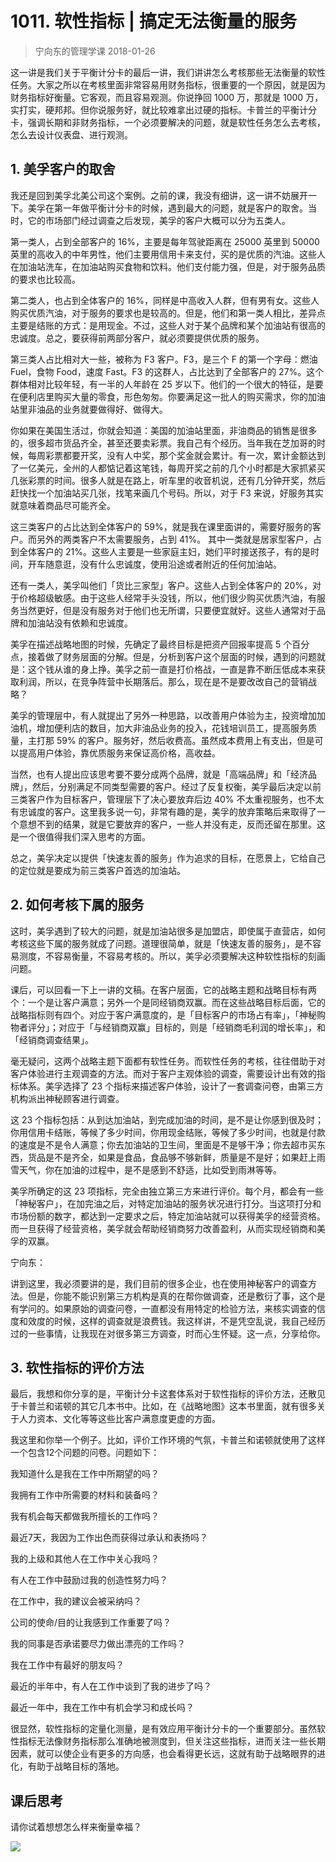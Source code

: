 # 1011. 软性指标 | 搞定无法衡量的服务
> 宁向东的管理学课
2018-01-26

这一讲是我们关于平衡计分卡的最后一讲，我们讲讲怎么考核那些无法衡量的软性任务。大家之所以在考核里面非常容易用财务指标，很重要的一个原因，就是因为财务指标好衡量。它客观，而且容易观测。你说挣回 1000 万，那就是 1000 万，实打实，硬邦邦。但你说服务好，就比较难拿出过硬的指标。卡普兰的平衡计分卡，强调长期和非财务指标，一个必须要解决的问题，就是软性任务怎么去考核，怎么去设计仪表盘、进行观测。

## 1. 美孚客户的取舍
我还是回到美孚北美公司这个案例。之前的课，我没有细讲，这一讲不妨展开一下。美孚在第一年做平衡计分卡的时候，遇到最大的问题，就是客户的取舍。当时，它的市场部门经过调查之后发现，美孚的客户大概可以分为五类人。

第一类人，占到全部客户的 16%，主要是每年驾驶距离在 25000 英里到 50000 英里的高收入的中年男性，他们主要用信用卡来支付，买的是优质的汽油。这些人在加油站洗车，在加油站购买食物和饮料。他们支付能力强，但是，对于服务品质的要求也比较高。

第二类人，也占到全体客户的 16%，同样是中高收入人群，但有男有女。这些人购买优质汽油，对于服务的要求也是较高的。但是，他们和第一类人相比，差异点主要是结账的方式：是用现金。不过，这些人对于某个品牌和某个加油站有很高的忠诚度。总之，要获得前两部分客户，就必须要提供优质的服务。

第三类人占比相对大一些，被称为 F3 客户。F3，是三个 F 的第一个字母：燃油 Fuel，食物 Food，速度 Fast。F3 的这群人，占比达到了全部客户的 27%。这个群体相对比较年轻，有一半的人年龄在 25 岁以下。他们的一个很大的特征，是要在便利店里购买大量的零食，形色匆匆。你要满足这一批人的购买需求，你的加油站里非油品的业务就要做得好、做得大。

你如果在美国生活过，你就会知道：美国的加油站里面，非油商品的销售是很多的，很多超市货品齐全，甚至还要卖彩票。我自己有个经历。当年我在芝加哥的时候，每周彩票都要开奖，没有人中奖，那个奖金就会累计。有一次，累计金额达到了一亿美元，全州的人都惦记着这笔钱，每周开奖之前的几个小时都是大家抓紧买几张彩票的时间。很多人就是在路上，听车里的收音机说，还有几分钟开奖，然后赶快找一个加油站买几张，找笔来画几个号码。所以，对于 F3 来说，好服务其实就意味着商品尽可能齐全。

这三类客户的占比达到全体客户的 59%，就是我在课里面讲的，需要好服务的客户。而另外的两类客户不太需要服务，占到 41%。
其中一类就是居家型客户，占到全体客户的 21%。这些人主要是一些家庭主妇，她们平时接送孩子，有的是时间，开车随意逛，没有什么忠诚度，使用沿途或者附近的任何加油站。

还有一类人，美孚叫他们「货比三家型」客户。这些人占到全体客户的 20%，对于价格超级敏感。由于这些人经常手头没钱，所以，他们很少购买优质汽油，有服务当然更好，但是没有服务对于他们也无所谓，只要便宜就好。这些人通常对于品牌和加油站没有依赖和忠诚度。

美孚在描述战略地图的时候，先确定了最终目标是把资产回报率提高 5 个百分点，接着做了财务层面的分解。但是，分析到客户这个层面的时候，遇到的问题就是：这个钱从谁的身上挣。美孚之前一直是打价格战，一直是靠不断压低成本来获取利润，所以，在竞争阵营中长期落后。那么，现在是不是要改改自己的营销战略？

美孚的管理层中，有人就提出了另外一种思路，以改善用户体验为主，投资增加加油机，增加便利店的数目，加大非油品业务的投入，花钱培训员工，提高服务质量，主打那 59% 的客户。服务好，然后收费高。虽然成本费用上有支出，但是可以提高用户体验，靠优质服务来保证高价格，高收益。

当然，也有人提出应该思考要不要分成两个品牌，就是「高端品牌」和「经济品牌」，然后，分别满足不同类型需要的客户。经过了反复权衡，美孚最后决定以前三类客户作为目标客户，管理层下了决心要放弃后边 40% 不太重视服务，也不太有忠诚度的客户。这里我多说一句，非常有趣的是，美孚的放弃策略后来取得了一个意想不到的结果，就是它要放弃的客户，一些人并没有走，反而还留在那里。这是一个很值得我们深入思考的方面。

总之，美孚决定以提供「快速友善的服务」作为追求的目标，在愿景上，它给自己的定位就是要成为前三类客户首选的加油站。

## 2. 如何考核下属的服务
这时，美孚遇到了较大的问题，就是加油站很多是加盟店，即使属于直营店，如何考核这些下属的服务就成了问题。道理很简单，就是「快速友善的服务」，是不容易测度，不容易衡量，不容易考核的。所以，美孚必须要解决这种软性指标的刻画问题。

课后，可以回看一下上一讲的文稿。在客户层面，它的战略主题和战略目标有两个：一个是让客户满意；另外一个是同经销商双赢。而在这些战略目标后面，它的战略指标则有四个。对应于客户满意度的，是「目标客户的市场占有率」，「神秘购物者评分」；对应于「与经销商双赢」目标的，则是「经销商毛利润的增长率」，和「经销商调查结果」。

毫无疑问，这两个战略主题下面都有软性任务。而软性任务的考核，往往借助于对客户体验进行主观调查的方法。而对于客户主观体验的调查，需要设计出有效的指标体系。美孚选择了 23 个指标来描述客户体验，设计了一套调查问卷，由第三方机构派出神秘顾客进行调查。

这 23 个指标包括：从到达加油站，到完成加油的时间，是不是让你感到很及时；你用信用卡结账，等候了多少时间，你用现金结账，等候了多少时间，也就是付款的速度是不是令人满意；你去加油站的卫生间，里面是不是够干净；你去超市买东西，货品是不是齐全，如果是食品，食品够不够新鲜，质量是不是好；如果赶上雨雪天气，你在加油的过程中，是不是感到不舒适，比如受到雨淋等等。

美孚所确定的这 23 项指标，完全由独立第三方来进行评价。每个月，都会有一些「神秘客户」，在加完油之后，对特定加油站的服务状况进行打分。当这项打分和市场份额的数字，都达到一定要求之后，特定加油站就可以获得美孚的经营资格。而一旦获得了经营资格，美孚就会帮助经销商努力改善盈利，从而实现经销商和美孚的双赢。

宁向东：

讲到这里，我必须要讲的是，我们目前的很多企业，也在使用神秘客户的调查方法。但是，你能不能识别第三方机构是真的在帮你做调查，还是敷衍了事，这个是有学问的。如果原始的调查问卷，一直都没有用特定的检验方法，来核实调查的信度和效度的时候，这样的调查就是浪费钱。我这样讲，不是凭空乱说，我自己经历过的一些事情，让我现在对很多第三方调查，时而心生怀疑。这一点，分享给你。

## 3. 软性指标的评价方法
最后，我想和你分享的是，平衡计分卡这套体系对于软性指标的评价方法，还散见于卡普兰和诺顿的其它几本书中。比如，在《战略地图》这本书里面，就有很多关于人力资本、文化等等这些比客户满意度更虚的方面。

我这里和你举一个例子。比如，评价工作环境的气氛，卡普兰和诺顿就使用了这样一个包含12个问题的问卷。问题如下：

我知道什么是我在工作中所期望的吗？

我拥有工作中所需要的材料和装备吗？

我有机会每天都做我所擅长的工作吗？

最近7天，我因为工作出色而获得过承认和表扬吗？

我的上级和其他人在工作中关心我吗？

有人在工作中鼓励过我的创造性努力吗？

在工作中，我的建议会被采纳吗？

公司的使命/目的让我感到工作重要了吗？

我的同事是否承诺要尽力做出漂亮的工作吗？

我在工作中有最好的朋友吗？

最近的半年中，有人在工作中谈到了我的进步了吗？

最近一年中，我在工作中有机会学习和成长吗？

很显然，软性指标的定量化测量，是有效应用平衡计分卡的一个重要部分。虽然软性指标无法像财务指标那么准确地被测度到，但关注这些指标，进而关注一些长期因素，就可以使企业有更多的方向感，也会看得更长远，这就有助于战略眼界的进化，有助于战略目标的落地。

## 课后思考
请你试着想想怎么样来衡量幸福？

![](https://raw.githubusercontent.com/dalong0514/selfstudy/master/图片链接/宁向东/2019020.jpg)
